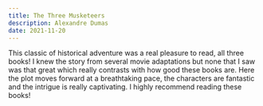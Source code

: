 ```yaml
---
title: The Three Musketeers
description: Alexandre Dumas
date: 2021-11-20
---
```


This classic of historical adventure was a real pleasure to read, all three books! I knew the story from several movie adaptations but none that I saw was that great which really contrasts with how good these books are. Here the plot moves forward at a breathtaking pace, the characters are fantastic and the intrigue is really captivating. I highly recommend reading these books!
